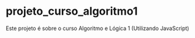 # projeto_curso_algoritmo1
Este projeto é sobre o curso Algoritmo e Lógica 1 (Utilizando JavaScript)
